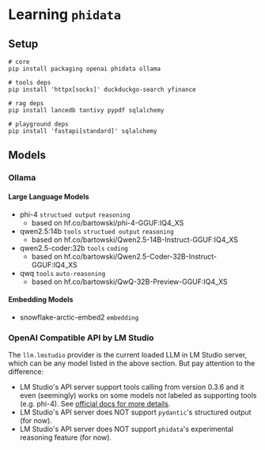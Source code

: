 # Learning `phidata`

## Setup

``` shell
# core
pip install packaging openai phidata ollama

# tools deps
pip install 'httpx[socks]' duckduckgo-search yfinance

# rag deps
pip install lancedb tantivy pypdf sqlalchemy

# playground deps
pip install 'fastapi[standard]' sqlalchemy
```

## Models
### Ollama
#### Large Language Models
- phi-4 `structued output` `reasoning`
  - based on hf.co/bartowski/phi-4-GGUF:IQ4_XS
- qwen2.5:14b `tools` `structued output` `reasoning`
  - based on hf.co/bartowski/Qwen2.5-14B-Instruct-GGUF:IQ4_XS
- qwen2.5-coder:32b `tools` `coding`
  - based on hf.co/bartowski/Qwen2.5-Coder-32B-Instruct-GGUF:IQ4_XS
- qwq `tools` `auto-reasoning`
  - based on hf.co/bartowski/QwQ-32B-Preview-GGUF:IQ4_XS
  
#### Embedding Models
- snowflake-arctic-embed2 `embedding`

### OpenAI Compatible API by LM Studio
The `llm.lmstudio` provider is the current loaded LLM in LM Studio server, which can be any model listed in the above section. But pay attention to the difference:
- LM Studio's API server support tools calling from version 0.3.6 and it even (seemingly) works on some models not labeled as supporting tools (e.g. phi-4). See [official docs for more details](https://lmstudio.ai/docs/advanced/tool-use).
- LM Studio's API server does NOT support `pydantic`'s structured output (for now).
- LM Studio's API server does NOT support `phidata`'s experimental reasoning feature (for now).
